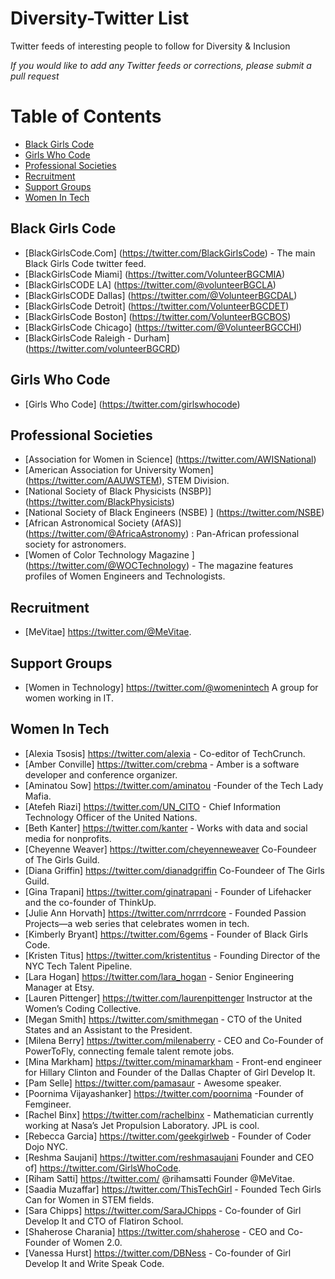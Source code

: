 # Diversity-Twitter List

Twitter feeds of interesting people to follow for Diversity & Inclusion

_If you would like to add any Twitter feeds or corrections, please submit a pull request_

Table of Contents
=================

- [Black Girls Code](#black-girls-code)
- [Girls Who Code](#girls-who-code)
- [Professional Societies](#professional-societies)
- [Recruitment](#recruitment)
- [Support Groups](#support-groups)
- [Women In Tech](#women-in-tech)
	
## Black Girls Code
* [BlackGirlsCode.Com] (https://twitter.com/BlackGirlsCode) - The main Black Girls Code twitter feed.
* [BlackGirlsCode Miami] (https://twitter.com/VolunteerBGCMIA)  
* [BlackGirlsCODE LA] (https://twitter.com/@volunteerBGCLA)
* [BlackGirlsCODE Dallas] (https://twitter.com/@VolunteerBGCDAL)
* [BlackGirlsCode Detroit] (https://twitter.com/VolunteerBGCDET)
* [BlackGirlsCode Boston] (https://twitter.com/VolunteerBGCBOS)
* [BlackGirlsCode Chicago] (https://twitter.com/@VolunteerBGCCHI)
* [BlackGirlsCode Raleigh - Durham]  (https://twitter.com/volunteerBGCRD)  

## Girls Who Code
* [Girls Who Code] (https://twitter.com/girlswhocode)

## Professional Societies

* [Association for Women in Science] (https://twitter.com/AWISNational)
* [American Association for University Women] (https://twitter.com/AAUWSTEM), STEM Division.
* [National Society of Black Physicists (NSBP)] (https://twitter.com/BlackPhysicists)
* [National Society of Black Engineers (NSBE) ] (https://twitter.com/NSBE)
* [African Astronomical Society (AfAS)] (https://twitter.com/@AfricaAstronomy) : Pan-African professional society for astronomers.
* [Women of Color Technology Magazine ] (https://twitter.com/@WOCTechnology) - The magazine features profiles of Women Engineers and Technologists. 

## Recruitment
* [MeVitae]  ‏https://twitter.com/@MeVitae.

## Support Groups
* [Women in Technology] ‏https://twitter.com/@womenintech A group for women working in IT. 


## Women In Tech
* [Alexia Tsosis] ‏https://twitter.com/alexia - Co-editor of TechCrunch.
* [Amber Conville] ‏https://twitter.com/crebma - Amber is a software developer and conference organizer.
* [Aminatou Sow] ‏https://twitter.com/aminatou -Founder of the Tech Lady Mafia.
* [Atefeh Riazi] ‏https://twitter.com/UN_CITO - Chief Information Technology Officer of the United Nations.
* [Beth Kanter] ‏https://twitter.com/kanter - Works with data and social media for nonprofits.
* [Cheyenne Weaver] ‏https://twitter.com/cheyenneweaver Co-Foundeer of The Girls Guild.
* [Diana Griffin] ‏https://twitter.com/dianadgriffin Co-Foundeer of The Girls Guild.
* [Gina Trapani] ‏https://twitter.com/ginatrapani - Founder of Lifehacker and the co-founder of ThinkUp.
* [Julie Ann Horvath] ‏https://twitter.com/nrrrdcore - Founded Passion Projects—a web series that celebrates women in tech.
* [Kimberly Bryant] ‏https://twitter.com/6gems - Founder of Black Girls Code.
* [Kristen Titus] ‏https://twitter.com/kristentitus - Founding Director of the NYC Tech Talent Pipeline.
* [Lara Hogan] ‏https://twitter.com/lara_hogan - Senior Engineering Manager at Etsy.
* [Lauren Pittenger] ‏https://twitter.com/laurenpittenger Instructor at the Women’s Coding Collective.
* [Megan Smith] ‏https://twitter.com/smithmegan - CTO of the United States and an Assistant to the President.
* [Milena Berry] ‏https://twitter.com/milenaberry - CEO and Co-Founder of PowerToFly, connecting female talent remote jobs.
* [Mina Markham] ‏https://twitter.com/minamarkham - Front-end engineer for Hillary Clinton and Founder of the Dallas Chapter of Girl Develop It.
* [Pam Selle] ‏https://twitter.com/pamasaur - Awesome speaker.
* [Poornima Vijayashanker] ‏https://twitter.com/poornima -Founder of Femgineer.
* [Rachel Binx] ‏https://twitter.com/rachelbinx - Mathematician currently working at Nasa’s Jet Propulsion Laboratory. JPL is cool.
* [Rebecca Garcia] ‏https://twitter.com/geekgirlweb - Founder of Coder Dojo NYC.
* [Reshma Saujani] ‏https://twitter.com/reshmasaujani  Founder and CEO of] ‏https://twitter.com/GirlsWhoCode.
* [Riham Satti] ‏https://twitter.com/ @rihamsatti  Founder @MeVitae.
* [Saadia Muzaffar] ‏https://twitter.com/ThisTechGirl - Founded Tech Girls Can for Women in STEM fields.
* [Sara Chipps] ‏https://twitter.com/SaraJChipps - Co-founder of Girl Develop It and CTO of Flatiron School.
* [Shaherose Charania] ‏https://twitter.com/shaherose -  CEO and Co-Founder of Women 2.0.
* [Vanessa Hurst] ‏https://twitter.com/DBNess - Co-founder of Girl Develop It and Write Speak Code.

       
